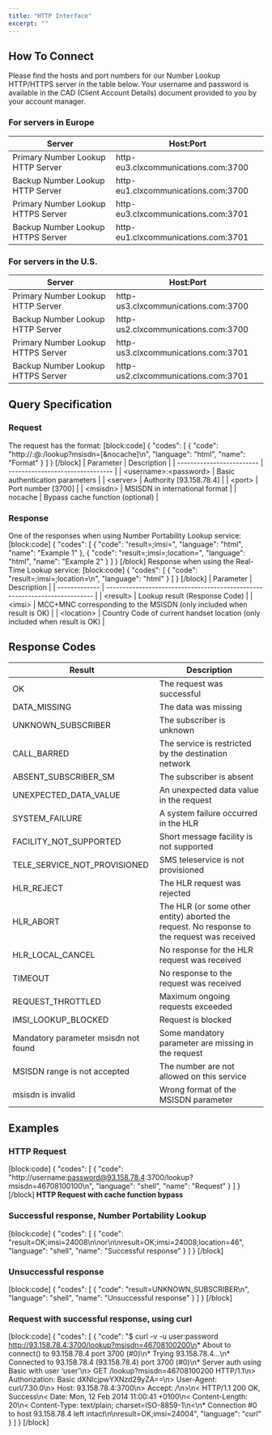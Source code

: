 ```yaml
---
title: "HTTP Interface"
excerpt: ""
---
```

## How To Connect

Please find the hosts and port numbers for our Number Lookup HTTP/HTTPS server in the table below. Your username and password is available in the CAD (Client Account Details) document provided to you by your account manager.

### For servers in Europe

|               Server                     |         Host:Port                            |
| ---------------------------------- | ----------------------------------- |
| Primary Number Lookup HTTP Server  | http-eu3.clxcommunications.com:3700 |
| Backup Number Lookup HTTP Server   | http-eu1.clxcommunications.com:3700 |
| Primary Number Lookup HTTPS Server | http-eu3.clxcommunications.com:3701 |
| Backup Number Lookup HTTPS Server  | http-eu1.clxcommunications.com:3701 |

### For servers in the U.S.

|              Server                      |         Host:Port                            |
| ---------------------------------- | ----------------------------------- |
| Primary Number Lookup HTTP Server  | http-us3.clxcommunications.com:3700 |
| Backup Number Lookup HTTP Server   | http-us2.clxcommunications.com:3700 |
| Primary Number Lookup HTTPS Server | http-us3.clxcommunications.com:3701 |
| Backup Number Lookup HTTPS Server  | http-us2.clxcommunications.com:3701 |

## Query Specification

### Request

The request has the format:
[block:code]
{
  "codes": [
    {
      "code": "http://<username>:<password>@<server>:<port>/lookup?msisdn=[&nocache]\n",
      "language": "html",
      "name": "Format"
    }
  ]
}
[/block]
|         Parameter                  |            Description                      |
| ------------------------- | -------------------------------- |
| \<username\>:\<password\> | Basic authentication parameters  |
| \<server\>                | Authority \[93.158.78.4\]        |
| \<port\>                  | Port number \[3700\]             |
| \<msisdn\>                | MSISDN in international format   |
| nocache                   | Bypass cache function (optional) |

### Response

One of the responses when using Number Portability Lookup service:
[block:code]
{
  "codes": [
    {
      "code": "result=<result>;imsi=<imsi>",
      "language": "html",
      "name": "Example 1"
    },
    {
      "code": "result=<result>;imsi=<imsi>;location=<location>",
      "language": "html",
      "name": "Example 2"
    }
  ]
}
[/block]
Response when using the Real-Time Lookup service:
[block:code]
{
  "codes": [
    {
      "code": "result=<result>;imsi=<imsi>;location=<location>\n",
      "language": "html"
    }
  ]
}
[/block]
|      Parameter         |                    Description                                                        |
| ------------- | -------------------------------------------------------------------------- |
| \<result\>    | Lookup result (Response Code)                                              |
| \<imsi\>      | MCC+MNC corresponding to the MSISDN (only included when result is OK)      |
| \<location\>  | Country Code of current handset location (only included when result is OK) |

## Response Codes

|      Result                                |              Description                                                                               |
| ------------------------------------ | ------------------------------------------------------------------------------------------- |
| OK                                   | The request was successful                                                                  |
| DATA\_MISSING                        | The data was missing                                                                        |
| UNKNOWN\_SUBSCRIBER                  | The subscriber is unknown                                                                   |
| CALL\_BARRED                         | The service is restricted by the destination network                                        |
| ABSENT\_SUBSCRIBER\_SM               | The subscriber is absent                                                                    |
| UNEXPECTED\_DATA\_VALUE              | An unexpected data value in the request                                                     |
| SYSTEM\_FAILURE                      | A system failure occurred in the HLR                                                        |
| FACILITY\_NOT\_SUPPORTED             | Short message facility is not supported                                                     |
| TELE\_SERVICE\_NOT\_PROVISIONED      | SMS teleservice is not provisioned                                                          |
| HLR\_REJECT                          | The HLR request was rejected                                                                |
| HLR\_ABORT                           | The HLR (or some other entity) aborted the request. No response to the request was received |
| HLR\_LOCAL\_CANCEL                   | No response for the HLR request was received                                                |
| TIMEOUT                              | No response to the request was received                                                     |
| REQUEST\_THROTTLED                   | Maximum ongoing requests exceeded                                                           |
| IMSI\_LOOKUP\_BLOCKED                | Request is blocked                                                                          |
| Mandatory parameter msisdn not found | Some mandatory parameter are missing in the request                                         |
| MSISDN range is not accepted         | The number are not allowed on this service                                                  |
| msisdn is invalid                    | Wrong format of the MSISDN parameter                                                        |

## Examples

### HTTP Request
[block:code]
{
  "codes": [
    {
      "code": "http://username:password@93.158.78.4:3700/lookup?msisdn=46708100100\n",
      "language": "shell",
      "name": "Request"
    }
  ]
}
[/block]
**HTTP Request with cache function bypass**

### Successful response, Number Portability Lookup
[block:code]
{
  "codes": [
    {
      "code": "result=OK;imsi=24008\n\nor\n\nresult=OK;imsi=24008;location=46",
      "language": "shell",
      "name": "Successful response"
    }
  ]
}
[/block]
### Unsuccessful response
[block:code]
{
  "codes": [
    {
      "code": "result=UNKNOWN_SUBSCRIBER\n",
      "language": "shell",
      "name": "Unsuccessful response"
    }
  ]
}
[/block]
### Request with successful response, using curl
[block:code]
{
  "codes": [
    {
      "code": "$ curl -v -u user:password http://93.158.78.4:3700/lookup?msisdn=46708100200\n* About to connect() to 93.158.78.4 port 3700 (#0)\n* Trying 93.158.78.4…\n* Connected to 93.158.78.4 (93.158.78.4) port 3700 (#0)\n* Server auth using Basic with user ‘user’\n> GET /lookup?msisdn=46708100200 HTTP/1.1\n> Authorization: Basic dXNlcjpwYXNzd29yZA==\n> User-Agent: curl/7.30.0\n> Host: 93.158.78.4:3700\n> Accept: */*\n>\n< HTTP/1.1 200 OK, Success\n< Date: Mon, 12 Feb 2014 11:00:41 +0100\n< Content-Length: 20\n< Content-Type: text/plain; charset=ISO-8859-1\n<\n* Connection #0 to host 93.158.78.4 left intact\n\nresult=OK;imsi=24004",
      "language": "curl"
    }
  ]
}
[/block]